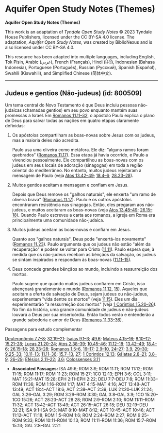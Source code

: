 # Aquifer Open Study Notes (Themes)

**Aquifer Open Study Notes (Themes)**

This work is an adaptation of *Tyndale Open Study Notes* © 2023 Tyndale House Publishers, licensed under the CC BY\-SA 4\.0 license. The adaptation, *Aquifer Open Study Notes*, was created by BiblioNexus and is also licensed under CC BY\-SA 4\.0\.

This resource has been adapted into multiple languages, including English, Tok Pisin, Arabic (عربي), French (Français), Hindi (हिंदी), Indonesian (Bahasa Indonesia), Portuguese (Português), Russian (Русский), Spanish (Español), Swahili (Kiswahili), and Simplified Chinese (简体中文).



--------------------------------

## Judeus e gentios (Não-judeus) (id: 800509)

Um tema central do Novo Testamento é que Deus incluiu pessoas não\-judaicas (chamadas gentios) em seu povo enquanto mantém suas promessas a Israel. Em [Romanos 11\.11–32](https://ref.ly/Rom11:11-Rom11:32), o apóstolo Paulo explica o plano de Deus para salvar todas as nações em quatro etapas claramente definidas:

1. Os apóstolos compartilham as boas\-novas sobre Jesus com os judeus, mas a maioria deles não acredita.

    Paulo usa uma oliveira como metáfora. Ele diz: “alguns ramos foram quebrados” ([Romanos 11\.17](https://ref.ly/Rom11:17)). Essa etapa já havia ocorrido, e Paulo a vivenciou pessoalmente. Ele compartilhou as boas\-novas com os judeus em seus locais de adoração (sinagogas) em toda a região oriental do mediterrâneo. No entanto, muitos judeus rejeitaram a mensagem de Paulo (veja [Atos 13\.42–49](https://ref.ly/Acts13:42-Acts13:49); [18\.4–6](https://ref.ly/Acts18:4-Acts18:6); [28\.23–28](https://ref.ly/Acts28:23-Acts28:28)).

2. Muitos gentios aceitam a mensagem e confiam em Jesus.

    Depois que Deus remove os "galhos naturais", ele enxerta "um ramo de oliveira brava" ([Romanos 11\.17](https://ref.ly/Rom11:17)). Paulo e os outros apóstolos encontraram resistência nas sinagogas. Então, eles pregaram aos não\-judeus, e muitos aceitaram as boas\-novas (veja [Atos 13\.48–49](https://ref.ly/Acts13:48-Acts13:49); [26\.15–18](https://ref.ly/Acts26:15-Acts26:18)). Quando Paulo escreveu a carta aos romanos, a igreja em Roma era principalmente uma comunidade não\-judaica.

3. Muitos judeus aceitam as boas\-novas e confiam em Jesus.

    Quanto aos "galhos naturais", Deus pode "enxertá\-los novamente" ([Romanos 11\.23](https://ref.ly/Rom11:23)). Paulo argumenta que os judeus não estão "além da recuperação" e podem se voltar para Cristo ([11\.11](https://ref.ly/Rom11:11)). Paulo espera que, à medida que os não\-judeus recebam as bênçãos da salvação, os judeus se sintam inspirados e respondam às boas\-novas ([11\.11–15](https://ref.ly/Rom11:11)).

4. Deus concede grandes bênçãos ao mundo, incluindo a ressurreição dos mortos.

    Paulo sugere que quando muitos judeus confiarem em Cristo, isso abençoará grandemente o mundo ([Romanos 11\.12](https://ref.ly/Rom11:12), [15](https://ref.ly/Rom11:15)). Aqueles que aceitam a oferta de salvação de Deus, sejam judeus ou não\-judeus, experimentam "vida dentre os mortos" (veja [11\.15](https://ref.ly/Rom11:15)). Eles um dia experimentarão "a ressurreição dos mortos" (veja [1 Coríntios 15\.20–26](https://ref.ly/1Cor15:20-1Cor15:26)). No fim da história, uma grande comunidade de judeus e não\-judeus louvará a Deus por sua misericórdia. Então todos verão e entenderão a grande sabedoria e amor de Deus ([Romanos 11\.33–36](https://ref.ly/Rom11:33-Rom11:36)).

Passagens para estudo complementar

[Deuteronômio 7\.7–8](https://ref.ly/Deut7:7-Deut7:8); [32\.19–21](https://ref.ly/Deut32:19-Deut32:21); [Isaías 9\.1–3](https://ref.ly/Isa9:1-Isa9:3); [49\.6](https://ref.ly/Isa49:6); [Mateus 4\.15–16](https://ref.ly/Matt4:15-Matt4:16); [8\.10–12](https://ref.ly/Matt8:10-Matt8:12); [15\.21–28](https://ref.ly/Matt15:21-Matt15:28); [Lucas 21\.20–24](https://ref.ly/Luke21:20-Luke21:24); [Atos 2\.38–39](https://ref.ly/Acts2:38-Acts2:39); [10\.45–46](https://ref.ly/Acts10:45-Acts10:46); [11\.12–18](https://ref.ly/Acts11:12-Acts11:18); [13\.42–49](https://ref.ly/Acts13:42-Acts13:49); [18\.4–6](https://ref.ly/Acts18:4-Acts18:6); [26\.15–18](https://ref.ly/Acts26:15-Acts26:18); [28\.23–28](https://ref.ly/Acts28:23-Acts28:28); [Romanos 1\.5–6](https://ref.ly/Rom1:5-Rom1:6), [16–17](https://ref.ly/Rom1:16-Rom1:17); [2\.9–10](https://ref.ly/Rom2:9-Rom2:10), [24–27](https://ref.ly/Rom2:24-Rom2:27); [3\.9](https://ref.ly/Rom3:9), [29–30](https://ref.ly/Rom3:29-Rom3:30); [9\.25–33](https://ref.ly/Rom9:25-Rom9:33); [10\.11–13](https://ref.ly/Rom10:11-Rom10:13); [11\.11–36](https://ref.ly/Rom11:11-Rom11:36); [15\.7–13](https://ref.ly/Rom15:7-Rom15:13), [27](https://ref.ly/Rom15:27); [1 Coríntios 12\.13](https://ref.ly/1Cor12:13); [Gálatas 2\.8–21](https://ref.ly/Gal2:8-Gal2:21); [3\.8–9](https://ref.ly/Gal3:8-Gal3:9), [26–29](https://ref.ly/Gal3:26-Gal3:29); [Efésios 2\.11–22](https://ref.ly/Eph2:11-Eph2:22); [3\.6](https://ref.ly/Eph3:6); [Colossenses 3\.11](https://ref.ly/Col3:11)

* **Associated Passages:** ISA 49:6; ROM 3:9; ROM 11:11; ROM 11:12; ROM 11:15; ROM 11:17; ROM 11:23; ROM 15:27; 1CO 12:13; EPH 3:6; COL 3:11; MAT 15:21–MAT 15:28; EPH 2:11–EPH 2:22; DEU 7:7–DEU 7:8; ROM 11:33–ROM 11:36; ROM 1:16–ROM 1:17; MAT 4:15–MAT 4:16; ACT 13:48–ACT 13:49; ACT 18:4–ACT 18:6; ACT 2:38–ACT 2:39; LUK 21:20–LUK 21:24; GAL 3:26–GAL 3:29; ROM 3:29–ROM 3:30; GAL 3:8–GAL 3:9; 1CO 15:20–1CO 15:26; ACT 28:23–ACT 28:28; ROM 2:9–ROM 2:10; ROM 11:11–ROM 11:32; ACT 13:42–ACT 13:49; ACT 26:15–ACT 26:18; DEU 32:19–DEU 32:21; ISA 9:1–ISA 9:3; MAT 8:10–MAT 8:12; ACT 10:45–ACT 10:46; ACT 11:12–ACT 11:18; ROM 1:5–ROM 1:6; ROM 2:24–ROM 2:27; ROM 9:25–ROM 9:33; ROM 10:11–ROM 10:13; ROM 11:11–ROM 11:36; ROM 15:7–ROM 15:13; GAL 2:8–GAL 2:21

